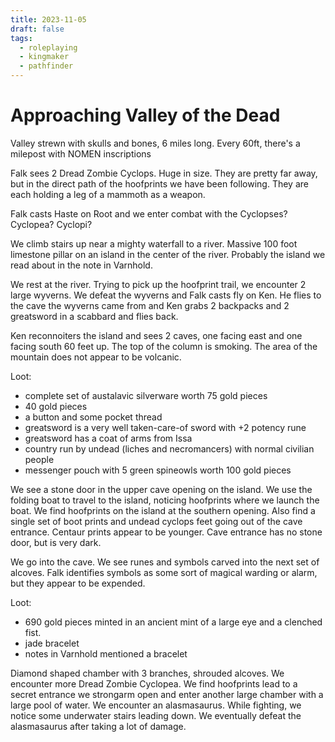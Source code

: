 ```yaml
---
title: 2023-11-05
draft: false
tags:
  - roleplaying
  - kingmaker
  - pathfinder
---
```


# Approaching Valley of the Dead

Valley strewn with skulls and bones, 6 miles long. Every 60ft, there's a milepost with NOMEN inscriptions

Falk sees 2 Dread Zombie Cyclops. Huge in size. They are pretty far away, but in the direct path of the hoofprints we have been following. They are each holding a leg of a mammoth as a weapon.

Falk casts Haste on Root and we enter combat with the Cyclopses? Cyclopea? Cyclopi? 

We climb stairs up near a mighty waterfall to a river. Massive 100 foot limestone pillar on an island in the center of the river. Probably the island we read about in the note in Varnhold.

We rest at the river. Trying to pick up the hoofprint trail, we encounter 2 large wyverns. We defeat the wyverns and Falk casts fly on Ken. He flies to the cave the wyverns came from and Ken grabs 2 backpacks and 2 greatsword in a scabbard and flies back.

Ken reconnoiters the island and sees 2 caves, one facing east and one facing south 60 feet up. The top of the column is smoking. The area of the mountain does not appear to be volcanic.

Loot:
 - complete set of austalavic silverware worth 75 gold pieces
 - 40 gold pieces
 - a button and some pocket thread
 - greatsword is a very well taken-care-of sword with +2 potency rune
 - greatsword has a coat of arms from Issa
 - country run by undead (liches and necromancers) with normal civilian people
 - messenger pouch with 5 green spineowls worth 100 gold pieces

We see a stone door in the upper cave opening on the island. We use the folding boat to travel to the island, noticing hoofprints where we launch the boat. We find hoofprints on the island at the southern opening. Also find a single set of boot prints and undead cyclops feet going out of the cave entrance. Centaur prints appear to be younger. Cave entrance has no stone door, but is very dark.

We go into the cave. We see runes and symbols carved into the next set of alcoves. Falk identifies symbols as some sort of magical warding or alarm, but they appear to be expended.

Loot:
 - 690 gold pieces minted in an ancient mint of a large eye and a clenched fist.
 - jade bracelet
 - notes in Varnhold mentioned a bracelet

Diamond shaped chamber with 3 branches, shrouded alcoves. We encounter more Dread Zombie Cyclopea. We find hoofprints lead to a secret entrance we strongarm open and enter another large chamber with a large pool of water.  We encounter an alasmasaurus. While fighting, we notice some underwater stairs leading down. We eventually defeat the alasmasaurus after taking a lot of damage.

